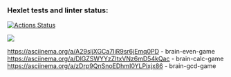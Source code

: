 ### Hexlet tests and linter status:
[![Actions Status](https://github.com/zigbul/frontend-project-44/workflows/hexlet-check/badge.svg)](https://github.com/zigbul/frontend-project-44/actions)

<a href="https://codeclimate.com/github/zigbul/frontend-project-44/maintainability"><img src="https://api.codeclimate.com/v1/badges/d3d8f68ac6409433f547/maintainability" /></a>

https://asciinema.org/a/A29sljXGCa7IjR9sr6jEmq0PD - brain-even-game
https://asciinema.org/a/DlGZSWYYzZItxVNz6mD54kQac - brain-calc-game
https://asciinema.org/a/zDrp9QnSnoEDhmI0YLPixjx86 - brain-gcd-game